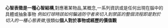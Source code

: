 **心智表徵是一種心智結構**,對應著某物品,某概念,一系列資訊或是任何出現在腦中的具體或抽象事物 *例如打球時該如何騙過防守者來切入到禁區的整個流程即是對於切入的一種心態表徵*,很類似**個人對於事物或經歷的價值觀**